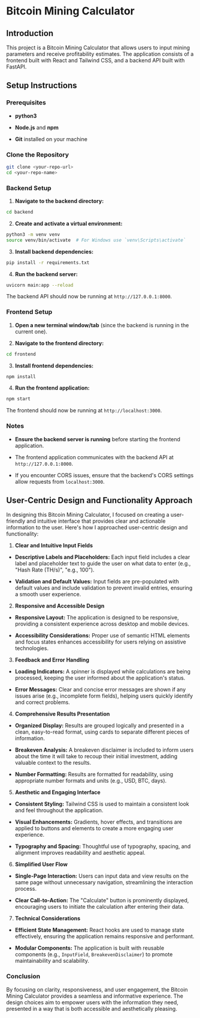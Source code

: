 # Bitcoin Mining Calculator 

## Introduction 

This project is a Bitcoin Mining Calculator that allows users to input mining parameters and receive profitability estimates. The application consists of a frontend built with React and Tailwind CSS, and a backend API built with FastAPI.

## Setup Instructions 

### Prerequisites 
 
- **python3**
 
- **Node.js**  and **npm**
 
- **Git**  installed on your machine

### Clone the Repository 


```bash
git clone <your-repo-url>
cd <your-repo-name>
```

### Backend Setup 
 
1. **Navigate to the backend directory:** 

```bash
cd backend
```
 
2. **Create and activate a virtual environment:** 

```bash
python3 -m venv venv
source venv/bin/activate  # For Windows use `venv\Scripts\activate`
```
 
3. **Install backend dependencies:** 

```bash
pip install -r requirements.txt
```
 
4. **Run the backend server:** 

```bash
uvicorn main:app --reload
```
The backend API should now be running at `http://127.0.0.1:8000`.

### Frontend Setup 
 
1. **Open a new terminal window/tab**  (since the backend is running in the current one).
 
2. **Navigate to the frontend directory:** 

```bash
cd frontend
```
 
3. **Install frontend dependencies:** 

```bash
npm install
```
 
4. **Run the frontend application:** 

```bash
npm start
```
The frontend should now be running at `http://localhost:3000`.

### Notes 
 
- **Ensure the backend server is running**  before starting the frontend application.
 
- The frontend application communicates with the backend API at `http://127.0.0.1:8000`.
 
- If you encounter CORS issues, ensure that the backend's CORS settings allow requests from `localhost:3000`.

## User-Centric Design and Functionality Approach 

In designing this Bitcoin Mining Calculator, I focused on creating a user-friendly and intuitive interface that provides clear and actionable information to the user. Here's how I approached user-centric design and functionality:
1. **Clear and Intuitive Input Fields**  
- **Descriptive Labels and Placeholders:**  Each input field includes a clear label and placeholder text to guide the user on what data to enter (e.g., "Hash Rate (TH/s)", "e.g., 100").
 
- **Validation and Default Values:**  Input fields are pre-populated with default values and include validation to prevent invalid entries, ensuring a smooth user experience.
2. **Responsive and Accessible Design**  
- **Responsive Layout:**  The application is designed to be responsive, providing a consistent experience across desktop and mobile devices.
 
- **Accessibility Considerations:**  Proper use of semantic HTML elements and focus states enhances accessibility for users relying on assistive technologies.
3. **Feedback and Error Handling**  
- **Loading Indicators:**  A spinner is displayed while calculations are being processed, keeping the user informed about the application's status.
 
- **Error Messages:**  Clear and concise error messages are shown if any issues arise (e.g., incomplete form fields), helping users quickly identify and correct problems.
4. **Comprehensive Results Presentation**  
- **Organized Display:**  Results are grouped logically and presented in a clean, easy-to-read format, using cards to separate different pieces of information.
 
- **Breakeven Analysis:**  A breakeven disclaimer is included to inform users about the time it will take to recoup their initial investment, adding valuable context to the results.
 
- **Number Formatting:**  Results are formatted for readability, using appropriate number formats and units (e.g., USD, BTC, days).
5. **Aesthetic and Engaging Interface**  
- **Consistent Styling:**  Tailwind CSS is used to maintain a consistent look and feel throughout the application.
 
- **Visual Enhancements:**  Gradients, hover effects, and transitions are applied to buttons and elements to create a more engaging user experience.
 
- **Typography and Spacing:**  Thoughtful use of typography, spacing, and alignment improves readability and aesthetic appeal.
6. **Simplified User Flow**  
- **Single-Page Interaction:**  Users can input data and view results on the same page without unnecessary navigation, streamlining the interaction process.
 
- **Clear Call-to-Action:**  The "Calculate" button is prominently displayed, encouraging users to initiate the calculation after entering their data.
7. **Technical Considerations**  
- **Efficient State Management:**  React hooks are used to manage state effectively, ensuring the application remains responsive and performant.
 
- **Modular Components:**  The application is built with reusable components (e.g., `InputField`, `BreakevenDisclaimer`) to promote maintainability and scalability.

### Conclusion 

By focusing on clarity, responsiveness, and user engagement, the Bitcoin Mining Calculator provides a seamless and informative experience. The design choices aim to empower users with the information they need, presented in a way that is both accessible and aesthetically pleasing.
